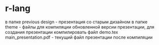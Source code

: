 # r-lang


в папке previous design - презентация со старым дизайном
в папке theme - файлы для компиляции обновленной версии презентации, для создания презентации компилировать файл demo.tex
main_presentation.pdf - текущий файл презентации после компиляции